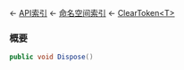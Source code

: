 ← [API索引](Api-Index) ← [命名空间索引](Namespace-Index) ← [ClearToken&lt;T&gt;](System.Collections.Generic.ClearToken`1)

### 概要

```csharp
public void Dispose()
```

